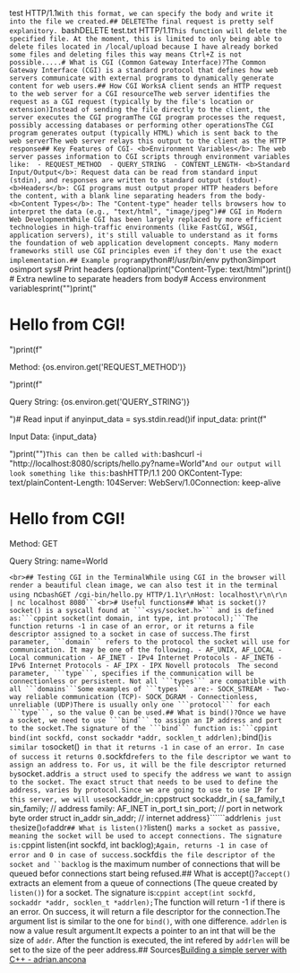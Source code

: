 test HTTP/1.1```With this format, we can specify the body and write it into the file we created.## DELETEThe final request is pretty self explanitory. ```bashDELETE test.txt HTTP/1.1```This function will delete the specified file. At the moment, this is limited to only being able to delete files located in /local/upload because I have already borked some files and deleting files this way means Ctrl+Z is not possible.....# What is CGI (Common Gateway Interface)?The Common Gateway Interface (CGI) is a standard protocol that defines how web servers communicate with external programs to dynamically generate content for web users.## How CGI WorksA client sends an HTTP request to the web server for a CGI resourceThe web server identifies the request as a CGI request (typically by the file's location or extension)Instead of sending the file directly to the client, the server executes the CGI programThe CGI program processes the request, possibly accessing databases or performing other operationsThe CGI program generates output (typically HTML) which is sent back to the web serverThe web server relays this output to the client as the HTTP response## Key Features of CGI- <b>Environment Variables</b>: The web server passes information to CGI scripts through environment variables like:  - REQUEST_METHOD  - QUERY_STRING  - CONTENT_LENGTH- <b>Standard Input/Output</b>: Request data can be read from standard input (stdin), and responses are written to standard output (stdout)- <b>Headers</b>: CGI programs must output proper HTTP headers before the content, with a blank line separating headers from the body- <b>Content Types</b>: The "Content-type" header tells browsers how to interpret the data (e.g., "text/html", "image/jpeg")## CGI in Modern Web DevelopmentWhile CGI has been largely replaced by more efficient technologies in high-traffic environments (like FastCGI, WSGI, application servers), it's still valuable to understand as it forms the foundation of web application development concepts. Many modern frameworks still use CGI principles even if they don't use the exact implementation.## Example program```python#!/usr/bin/env python3import osimport sys# Print headers (optional)print("Content-Type: text/html")print()  # Extra newline to separate headers from body# Access environment variablesprint("<html><body>")print("<h1>Hello from CGI!</h1>")print(f"<p>Method: {os.environ.get('REQUEST_METHOD')}</p>")print(f"<p>Query String: {os.environ.get('QUERY_STRING')}</p>")# Read input if anyinput_data = sys.stdin.read()if input_data:    print(f"<p>Input Data: {input_data}</p>")print("</body></html>")```This can then be called with:```bashcurl -i "http://localhost:8080/scripts/hello.py?name=World"```And our output will look something like this:```bashHTTP/1.1 200 OKContent-Type: text/plainContent-Length: 104Server: WebServ/1.0Connection: keep-alive<html><body><h1>Hello from CGI!</h1><p>Method: GET</p><p>Query String: name=World</p></body></html>```<br>## Testing CGI in the TerminalWhile using CGI in the browser will render a beautiful clean image, we can also test it in the terminal using ```nc``````bashGET /cgi-bin/hello.py HTTP/1.1\r\nHost: localhost\r\n\r\n | nc localhost 8080```<br># Useful functions## What is socket()?socket() is a syscall found at ```<sys/socket.h>``` and is defined as:```cppint socket(int domain, int type, int protocol);```The function returns -1 in case of an error, or it returns a file descriptor assigned to a socket in case of success.The first parameter, ```domain``` refers to the protocol the socket will use for communication. It may be one of the following. - AF_UNIX, AF_LOCAL - Local communication - AF_INET - IPv4 Internet Protocols - AF_INET6 - IPv6 Internet Protocols - AF_IPX - IPX Novell protocols  The second parameter, ```type```, specifies if the communication will be connectionless or persistent. Not all ```types``` are compatible with all ```domains```Some examples of ```types``` are:- SOCK_STREAM - Two-way reliable communication (TCP)- SOCK_DGRAM - Connectionless, unreliable (UDP)There is usually only one ```protocol``` for each ```type```, so the value 0 can be used.## What is bind()?Once we have a socket, we need to use ```bind``` to assign an IP address and port to the socket.The signature of the ```bind``` function is:```cppint bind(int sockfd, const sockaddr *addr, socklen_t addrlen);``````bind()``` is similar to ```socket()``` in that it returns -1 in case of an error. In case of success it returns 0.```sockfd``` refers to the file descriptor we want to assign an address to. For us, it will be the file descriptor returned by ```socket```.```addr``` is a struct used to specify the address we want to assign to the socket. The exact struct that needs to be used to define the address, varies by protocol.Since we are going to use to use IP for this server, we will use ```sockaddr_in```:```cppstruct sockaddr_in {	sa_family_t		sin_family;	// address family: AF_INET	in_port_t		sin_port;	// port in network byte order	struct in_addr	sin_addr;	// internet address}``````addrlen``` is just the ```size()``` of ```addr```## What is listen()?```listen()``` marks a socket as passive, meaning the socket will be used to accept connections. The signature is:```cppint listen(int sockfd, int backlog);```Again, returns -1 in case of error and 0 in case of success.```sockfd```is the file descriptor of the socket and ``backlog``` is the maximum number of connections that will be queued befor connections start being refused.## What is accept()?```accept()``` extracts an element from a queue of connections (The queue created by ```listen()```) for a socket. The signature is:```cppint accept(int sockfd, sockaddr *addr, socklen_t *addrlen);```The function will return -1 if there is an error. On success, it will return a file descriptor for the connection.The argument list is similar to the one for ```bind()```, with one difference. ```addrlen``` is now a value result argument.It expects a pointer to an int that will be the size of ```addr```. After the function is executed, the int refered by ```addrlen``` will be set to the size of the peer address.## Sources[Building a simple server with C++ - adrian.ancona](https://ncona.com/2019/04/building-a-simple-server-with-cpp/)